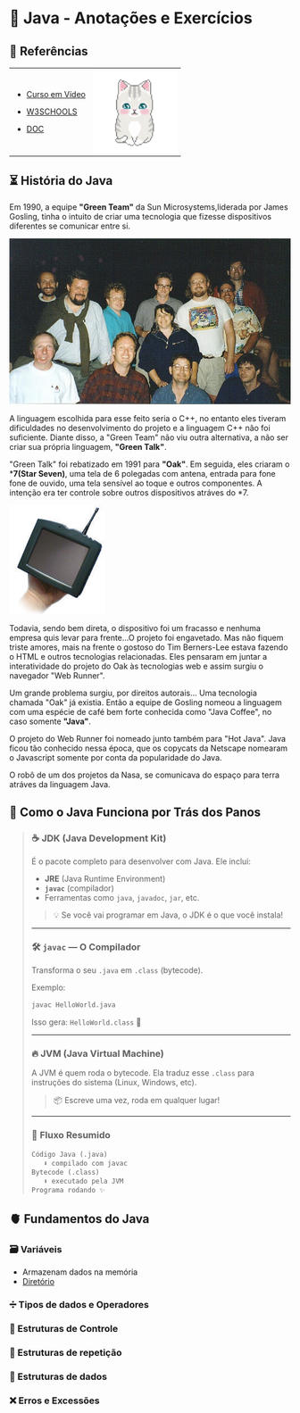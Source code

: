 # 📝  Java - Anotações e Exercícios

## 💖 Referências 

<table style="border:none;">
  <tr style="border:none;">
    <td style="border:none;">

- [Curso em Vídeo](https://www.cursoemvideo.com)
- [W3SCHOOLS](https://www.w3schools.com)
- [DOC](https://docs.oracle.com/javase/tutorial/)

    </td>
    <td style="border:none;">
      <img src="readme-media/2.gif" width="150">
    </td>
  </tr>
</table> 

## ⏳ História do  Java

Em 1990, a equipe **"Green Team"** da Sun Microsystems,liderada por James Gosling, tinha o intuito de criar uma tecnologia que fizesse dispositivos diferentes se comunicar entre si.

![Green Team](readme-media/greenteam.jpg)


 A linguagem escolhida para esse feito seria o C++, no entanto eles tiveram dificuldades no desenvolvimento do projeto e a linguagem C++ não foi suficiente. Diante disso, a "Green Team" não viu outra alternativa, a não ser criar sua própria linguagem, **"Green Talk"**.
 
 "Green Talk" foi rebatizado em 1991 para **"Oak"**. Em seguida, eles criaram o ***7(Star Seven)**, uma tela de 6 polegadas com antena, entrada para fone fone de ouvido, uma tela sensível ao toque e outros componentes. A intenção era ter controle sobre outros dispositivos atráves do *7.
 
 ![Green Team](readme-media/starsev.jpg)
 
 Todavia, sendo bem direta, o dispositivo foi um fracasso e nenhuma empresa quis levar para frente...O projeto foi engavetado. Mas não fiquem triste amores, mais na frente o gostoso do Tim Berners-Lee estava fazendo o HTML e outros tecnologias relacionadas. Eles pensaram em juntar a interatividade do projeto do Oak às tecnologias web e assim surgiu o navegador "Web Runner".
 
 
 Um grande problema surgiu, por direitos autorais... Uma tecnologia chamada "Oak" já existia. Então a equipe de Gosling nomeou a linguagem com uma espécie de café bem forte conhecida como "Java Coffee", no caso somente **"Java"**.
 
 
 O projeto do Web Runner foi nomeado junto também para "Hot Java". Java ficou tão conhecido nessa época, que os copycats da Netscape nomearam o Javascript somente por conta da popularidade do Java. 
 
 
 O robô de um dos projetos da Nasa, se comunicava do espaço para terra atráves da linguagem Java. 

## 🧠 Como o Java Funciona por Trás dos Panos
>
> ### ☕ **JDK (Java Development Kit)**
> É o pacote completo para desenvolver com Java. Ele inclui:
> - **JRE** (Java Runtime Environment)
> - **`javac`** (compilador)
> - Ferramentas como `java`, `javadoc`, `jar`, etc.
>
> > 💡 Se você vai programar em Java, o JDK é o que você instala!
>
> ---
>
> ### 🛠️ **`javac` — O Compilador**
> Transforma o seu `.java` em `.class` (bytecode).
>
> Exemplo:
> ```bash
> javac HelloWorld.java
> ```
> Isso gera: `HelloWorld.class` 💾
>
> ---
>
> ### 🔥 **JVM (Java Virtual Machine)**
> A JVM é quem roda o bytecode. Ela traduz esse `.class` para instruções do sistema (Linux, Windows, etc).
>
> > 📦 Escreve uma vez, roda em qualquer lugar!
>
> ---
>
> ### 🔄 **Fluxo Resumido**
> ```
> Código Java (.java)
>    ⬇️ compilado com javac
> Bytecode (.class)
>    ⬇️ executado pela JVM
> Programa rodando ✨
> ```

## 🫀 Fundamentos do Java

### 🗃️ Variáveis 
* Armazenam dados na memória 
* [Diretório](variaveis)

### ➗ Tipos de dados e Operadores

### 🔀 Estruturas de Controle

### 🔁 Estruturas de repetição

### 🎲 Estruturas de dados

### ❌ Erros e Excessões
